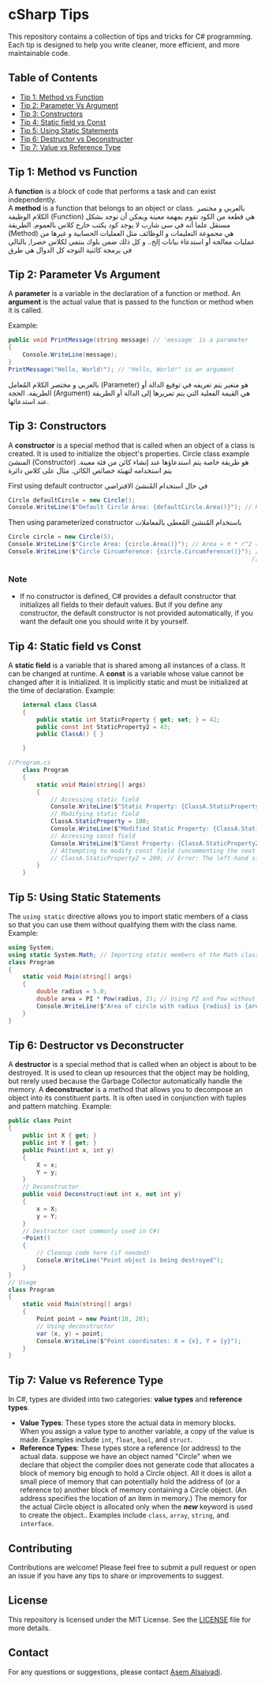 ﻿# cSharp Tips
This repository contains a collection of tips and tricks for C# programming. Each tip is designed to help you write cleaner, more efficient, and more maintainable code.
## Table of Contents
- [Tip 1: Method vs Function](#tip-1-method-vs-function)
- [Tip 2: Parameter Vs Argument](#tip-2-parameter-vs-argument)
- [Tip 3: Constructors](#tip-3-constructors)
- [Tip 4: Static field vs Const](#tip-4-static-field-vs-const)
- [Tip 5: Using Static Statements](#tip-5-using-static-statements)
- [Tip 6: Destructor vs Deconstructer](#tip-6-destructor-vs-deconstructer)
- [Tip 7: Value vs Reference Type](#tip-7-value-vs-reference-type)



## Tip 1: Method vs Function
A **function** is a block of code that performs a task and can exist independently.  
A **method** is a function that belongs to an object or class.
بالعربي و مختصر الكلام
الوظيفة (Function) هي قطعة من الكود تقوم بمهمة معينة ويمكن أن توجد بشكل مستقل علما أنه في سي شارب لا يوجد كود يكتب خارج كلاس بالعموم.
الطريقة (Method) هي مجموعة التعليمات و الوظائف مثل العمليات الحسابية و غيرها من عمليات معالجة أو استدعاء بيانات إلخ.. و كل ذلك ضمن بلوك ينتمي لكلاس حصرا, بالتالي في برمجة كائنية التوجه كل الدوال هي طرق

## Tip 2: Parameter Vs Argument
A **parameter** is a variable in the declaration of a function or method.
An **argument** is the actual value that is passed to the function or method when it is called.

Example:

```csharp
public void PrintMessage(string message) // 'message' is a parameter
{
    Console.WriteLine(message);
}
PrintMessage("Hello, World!"); // "Hello, World!" is an argument
```

بالعربي و مختصر الكلام
المُعامل (Parameter) هو متغير يتم تعريفه في توقيع الدالة أو الطريقة.
الحجة (Argument) هي القيمة الفعلية التي يتم تمريرها إلى الدالة أو الطريقة عند استدعائها.


## Tip 3: Constructors
A **constructor** is a special method that is called when an object of a class is created. It is used to initialize the object's properties.
Circle class example
المنشئ (Constructor) هو طريقة خاصة يتم استدعاؤها عند إنشاء كائن من فئة معينة. يتم استخدامه لتهيئة خصائص الكائن.
مثال على كلاس دائرة

First using default contructor
في حال استخدام المُنشئ الافتراضي
```csharp
Circle defaultCircle = new Circle();
Console.WriteLine($"Default Circle Area: {defaultCircle.Area()}"); // Radius is 0, so area is 0
```
Then using parameterized constructor
باستخدام المُنشئ المُعطى بالمعاملات
```csharp
Circle circle = new Circle(5);
Console.WriteLine($"Circle Area: {circle.Area()}"); // Area = π * r^2 = π * 5^2 = 78.54
Console.WriteLine($"Circle Circumference: {circle.Circumference()}"); // Circumference = 2 * π * r = 2 * π * 5 = 31.42
                                                                     //Note: Math.PI is a constant in the Math class that represents the value of π (pi) to a high degree of precision.
```
### Note
- If no constructor is defined, C# provides a default constructor that initializes all fields to their default values.
  But if you define any constructor, the default constructor is not provided automatically, if you want the default one you should write it by yourself.


## Tip 4: Static field vs Const
A **static field** is a variable that is shared among all instances of a class. It can be changed at runtime.
A **const** is a variable whose value cannot be changed after it is initialized. It is implicitly static and must be initialized at the time of declaration.
Example:
```csharp
    internal class ClassA
    {
        public static int StaticProperty { get; set; } = 42;
        public const int StaticProperty2 = 43;
        public ClassA() { }

    }

//Program.cs
    class Program
    {
        static void Main(string[] args)
        {
            // Accessing static field
            Console.WriteLine($"Static Property: {ClassA.StaticProperty}"); // Output: 42
            // Modifying static field
            ClassA.StaticProperty = 100;
            Console.WriteLine($"Modified Static Property: {ClassA.StaticProperty}"); // Output: 100
            // Accessing const field
            Console.WriteLine($"Const Property: {ClassA.StaticProperty2}"); // Output: 43
            // Attempting to modify const field (uncommenting the next line will cause a compile-time error)
            // ClassA.StaticProperty2 = 200; // Error: The left-hand side of an assignment must be a variable, property or indexer
        }
    }
```
## Tip 5: Using Static Statements
The `using static` directive allows you to import static members of a class so that you can use them without qualifying them with the class name.
Example:
```csharp
using System;
using static System.Math; // Importing static members of the Math class
class Program
{
    static void Main(string[] args)
    {
        double radius = 5.0;
        double area = PI * Pow(radius, 2); // Using PI and Pow without Math. prefix
        Console.WriteLine($"Area of circle with radius {radius} is {area}");
    }
}
```
## Tip 6: Destructor vs Deconstructer
A **destructor** is a special method that is called when an object is about to be destroyed. It is used to clean up resources that the object may be holding, but rerely used because the Garbage Collector automatically handle the memory.
A **deconstructor** is a method that allows you to decompose an object into its constituent parts. It is often used in conjunction with tuples and pattern matching.
Example:
```csharp
public class Point
{
    public int X { get; }
    public int Y { get; }
    public Point(int x, int y)
    {
        X = x;
        Y = y;
    }
    // Deconstructor
    public void Deconstruct(out int x, out int y)
    {
        x = X;
        y = Y;
    }
    // Destructor (not commonly used in C#)
    ~Point()
    {
        // Cleanup code here (if needed)
        Console.WriteLine("Point object is being destroyed");
    }
}
// Usage
class Program
{
    static void Main(string[] args)
    {
        Point point = new Point(10, 20);
        // Using deconstructor
        var (x, y) = point;
        Console.WriteLine($"Point coordinates: X = {x}, Y = {y}");
    }
}
```
## Tip 7: Value vs Reference Type
In C#, types are divided into two categories: **value types** and **reference types**.
- **Value Types**: These types store the actual data in memory blocks. When you assign a value type to another variable, a copy of the value is made. Examples include `int`, `float`, `bool`, and `struct`.
- **Reference Types**: These types store a reference (or address) to the actual data. suppose we have an object named "Circle" when we declare that object the compiler does not generate code that allocates a block of memory big enough to
hold a Circle object. All it does is allot a small piece of memory that can potentially hold the address
of (or a reference to) another block of memory containing a Circle object. (An address specifies the
location of an item in memory.) The memory for the actual Circle object is allocated only when the
_**new**_ keyword is used to create the object.. Examples include `class`, `array`, `string`, and `interface`.








## Contributing
Contributions are welcome! Please feel free to submit a pull request or open an issue if you have any tips to share or improvements to suggest.
## License
This repository is licensed under the MIT License. See the [LICENSE](LICENSE) file for more details.
## Contact
For any questions or suggestions, please contact [Asem Alsaiyadi](mailto:asemalsaiyadi@gmail.com).